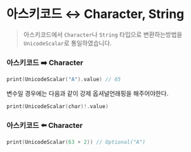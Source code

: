 # 아스키코드 ↔️ Character, String
> 아스키코드에서 `Character`나 `String` 타입으로 변환하는방법을 `UnicodeScalar`로 통일하였습니다.
### 아스키코드 ➡️ Character
```swift
print(UnicodeScalar("A").value) // 65
```
변수일 경우에는 다음과 같이 강제 옵셔널언래핑을 해주어야한다. 
```swift
print(UnicodeScalar(char)!.value)
```

### 아스키코드 ⬅️ Character
```swift
print(UnicodeScalar(63 + 2)) // Optional("A")
```